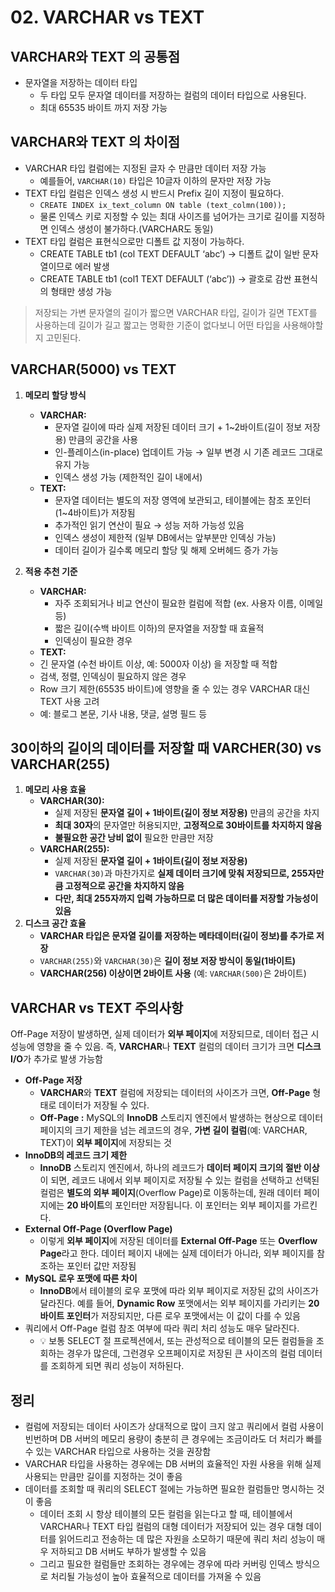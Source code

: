 # 02. VARCHAR vs TEXT

## VARCHAR와 TEXT 의 공통점

- 문자열을 저장하는 데이터 타입
    - 두 타입 모두 문자열 데이터를 저장하는 컬럼의 데이터 타입으로 사용된다.
    - 최대 65535 바이트 까지 저장 가능

## VARCHAR와 TEXT 의 차이점

- VARCHAR 타입 컬럼에는 지정된 글자 수 만큼만 데이터 저장 가능
    - 예를들어, `VARCHAR(10)` 타입은 10글자 이하의 문자만 저장 가능
- TEXT 타입 컬럼은 인덱스 생성 시 반드시 Prefix 길이 지정이 필요하다.
    - `CREATE INDEX ix_text_column ON table (text_colmn(100));`
    - 물론 인덱스 키로 지정할 수 있는 최대 사이즈를 넘어가는 크기로 길이를 지정하면 인덱스 생성이 불가하다.(VARCHAR도 동일)
- TEXT 타입 컬럼은 표현식으로만 디폴트 값 지정이 가능하다.
    - CREATE TABLE tb1 (col TEXT DEFAULT ‘abc’) → 디폴트 값이 일반 문자열이므로 에러 발생
    - CREATE TABLE tb1 (col1 TEXT DEFAULT (‘abc’)) → 괄호로 감싼 표현식의 형태만 생성 가능

> 저장되는 가변 문자열의 길이가 짧으면 VARCHAR 타입, 길이가 길면 TEXT를 사용하는데 길이가 길고 짧고는 명확한 기준이 없다보니 어떤 타입을 사용해야할지 고민된다.
>

## VARCHAR(5000) vs TEXT

1. **메모리 할당 방식**
   - **VARCHAR:**
     - 문자열 길이에 따라 실제 저장된 데이터 크기 + 1~2바이트(길이 정보 저장용) 만큼의 공간을 사용
     - 인-플레이스(in-place) 업데이트 가능 → 일부 변경 시 기존 레코드 그대로 유지 가능
     - 인덱스 생성 가능 (제한적인 길이 내에서)
   - **TEXT:**
     - 문자열 데이터는 별도의 저장 영역에 보관되고, 테이블에는 참조 포인터(1~4바이트)가 저장됨
     - 추가적인 읽기 연산이 필요 → 성능 저하 가능성 있음
     - 인덱스 생성이 제한적 (일부 DB에서는 앞부분만 인덱싱 가능)
     - 데이터 길이가 길수록 메모리 할당 및 해제 오버헤드 증가 가능


2. **적용 추천 기준**
    - **VARCHAR:** 
      - 자주 조회되거나 비교 연산이 필요한 컬럼에 적합 (ex. 사용자 이름, 이메일 등)
      - 짧은 길이(수백 바이트 이하)의 문자열을 저장할 때 효율적
      - 인덱싱이 필요한 경우
    - **TEXT:**
     - 긴 문자열 (수천 바이트 이상, 예: 5000자 이상) 을 저장할 때 적합
     -  검색, 정렬, 인덱싱이 필요하지 않은 경우
     -  Row 크기 제한(65535 바이트)에 영향을 줄 수 있는 경우 VARCHAR 대신 TEXT 사용 고려
     -  예: 블로그 본문, 기사 내용, 댓글, 설명 필드 등

## 30이하의 길이의 데이터를 저장할 때 VARCHER(30) vs VARCHAR(255)

1. **메모리 사용 효율**
    - **VARCHAR(30):**
      - 실제 저장된 **문자열 길이 + 1바이트(길이 정보 저장용)** 만큼의 공간을 차지
      - **최대 30자**의 문자열만 허용되지만, **고정적으로 30바이트를 차지하지 않음**
      - **불필요한 공간 낭비 없이** 필요한 만큼만 저장
    - **VARCHAR(255):**
      - 실제 저장된 **문자열 길이 + 1바이트(길이 정보 저장용)**
      - `VARCHAR(30)`과 마찬가지로 **실제 데이터 크기에 맞춰 저장되므로, 255자만큼 고정적으로 공간을 차지하지 않음**
      - **다만, 최대 255자까지 입력 가능하므로 더 많은 데이터를 저장할 가능성이 있음**
2. **디스크 공간 효율**
    - **VARCHAR 타입은 문자열 길이를 저장하는 메타데이터(길이 정보)를 추가로 저장**
    - `VARCHAR(255)`와 `VARCHAR(30)`은 **길이 정보 저장 방식이 동일(1바이트)**
    - **VARCHAR(256) 이상이면 2바이트 사용** (예: `VARCHAR(500)`은 2바이트)

## VARCHAR vs TEXT 주의사항

Off-Page 저장이 발생하면, 실제 데이터가 **외부 페이지**에 저장되므로, 데이터 접근 시 성능에 영향을 줄 수 있음. 즉, **VARCHAR**나 **TEXT** 컬럼의 데이터 크기가 크면 **디스크 I/O**가 추가로 발생 가능함

- **Off-Page 저장**
    - **VARCHAR**와 **TEXT** 컬럼에 저장되는 데이터의 사이즈가 크면, **Off-Page** 형태로 데이터가 저장될 수 있다.
    - **Off-Page :** MySQL의 **InnoDB** 스토리지 엔진에서 발생하는 현상으로 데이터 페이지의 크기 제한을 넘는 레코드의 경우, **가변 길이 컬럼**(예: VARCHAR, TEXT)이 **외부 페이지**에 저장되는 것
- **InnoDB의 레코드 크기 제한**
    - **InnoDB** 스토리지 엔진에서, 하나의 레코드가 **데이터 페이지 크기의 절반 이상**이 되면, 레코드 내에서 외부 페이지로 저장될 수 있는 컬럼을 선택하고 선택된 컬럼은 **별도의 외부 페이지**(Overflow Page)로 이동하는데, 원래 데이터 페이지에는 **20 바이트**의 포인터만 저장됩니다. 이 포인터는 외부 페이지를 가르킨다.
- **External Off-Page (Overflow Page)**
    - 이렇게 **외부 페이지**에 저장된 데이터를 **External Off-Page** 또는 **Overflow Page**라고 한다. 데이터 페이지 내에는 실제 데이터가 아니라, 외부 페이지를 참조하는 포인터 값만 저장됨
- **MySQL 로우 포맷에 따른 차이**
    - **InnoDB**에서 테이블의 로우 포맷에 따라 외부 페이지로 저장된 값의 사이즈가 달라진다. 예를 들어, **Dynamic Row** 포맷에서는 외부 페이지를 가리키는 **20 바이트 포인터**가 저장되지만, 다른 로우 포맷에서는 이 값이 다를 수 있음
- 쿼리에서 Off-Page 컬럼 참조 여부에 따라 쿼리 처리 성능도 매우 달라진다.
    - 💡 보통 SELECT 절 프로젝션에서, 또는 관성적으로 테이블의 모든 컬럼들을 조회하는 경우가 많은데, 그런경우 오프페이지로 저장된 큰 사이즈의 컬럼 데이터를 조회하게 되면 쿼리 성능이 저하된다.

## 정리

- 컬럼에 저장되는 데이터 사이즈가 상대적으로 많이 크지 않고 쿼리에서 컬럼 사용이 빈번하며 DB 서버의 메모리 용량이 충분히 큰 경우에는 조금이라도 더 처리가 빠를 수 있는 VARCHAR 타입으로 사용하는 것을 권장함
- VARCHAR 타입을 사용하는 경우에는 DB 서버의 효율적인 자원 사용을 위해 실제 사용되는 만큼만 길이를 지정하는 것이 좋음
- 데이터를 조회할 때 쿼리의 SELECT 절에는 가능하면 필요한 컬럼들만 명시하는 것이 좋음
    - 데이터 조회 시 항상 테이블의 모든 컬럼을 읽는다고 할 때, 테이블에서 VARCHAR나 TEXT 타입 컬럼의 대형 데이터가 저장되어 있는 경우 대형 데이터를 읽어드리고 전송하는 데 많은 자원을 소모하기 때문에 쿼리 처리 성능이 매우 저하되고 DB 서버도 부하가 발생할 수 있음
    - 그리고 필요한 컬럼들만 조회하는 경우에는 경우에 따라 커버링 인덱스 방식으로 처리될 가능성이 높아 효율적으로 데이터를 가져올 수 있음